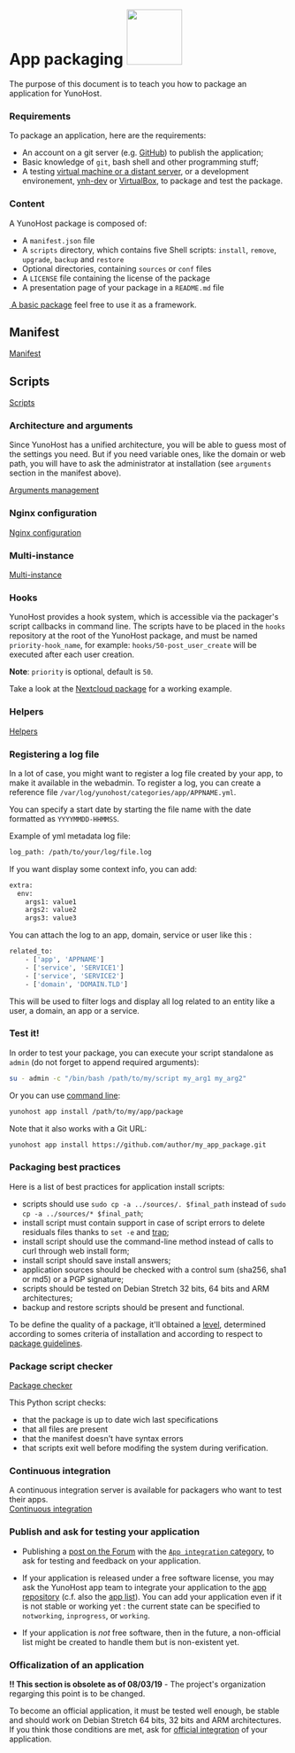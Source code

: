 # App packaging <img src="/images/yunohost_package.png" width=100/>

The purpose of this document is to teach you how to package an application for YunoHost.

### Requirements
To package an application, here are the requirements:
* An account on a git server (e.g. [GitHub](https://github.com/)) to publish the application;
* Basic knowledge of `git`, bash shell and other programming stuff;
* A testing [virtual machine or a distant server](/install_en), or a development environement, [ynh-dev](https://github.com/yunohost/ynh-dev) or [VirtualBox](/packaging_apps_virtualbox_fr), to package and test the package.

### Content
A YunoHost package is composed of:

* A `manifest.json` file
* A `scripts` directory, which contains five Shell scripts: `install`, `remove`, `upgrade`, `backup` and `restore`
* Optional directories, containing `sources` or `conf` files
* A `LICENSE` file containing the license of the package
* A presentation page of your package in a `README.md` file

<a class="btn btn-lg btn-default" href="https://github.com/YunoHost/example_ynh"> A basic package</a>
feel free to use it as a framework.

## Manifest
<a class="btn btn-lg btn-default" href="packaging_apps_manifest_en">Manifest</a>

## Scripts
<a class="btn btn-lg btn-default" href="packaging_apps_scripts_en">Scripts</a>

### Architecture and arguments
Since YunoHost has a unified architecture, you will be able to guess most of the settings you need. But if you need variable ones, like the domain or web path, you will have to ask the administrator at installation (see `arguments` section in the manifest above).

<a class="btn btn-lg btn-default" href="packaging_apps_arguments_management_en">Arguments management</a>

### Nginx configuration
<a class="btn btn-lg btn-default" href="packaging_apps_nginx_conf_en">Nginx configuration</a>

### Multi-instance
<a class="btn btn-lg btn-default" href="packaging_apps_multiinstance_en">Multi-instance</a>

### Hooks
YunoHost provides a hook system, which is accessible via the packager's script callbacks in command line.
The scripts have to be placed in the `hooks` repository at the root of the YunoHost package, and must be named `priority-hook_name`, for example: `hooks/50-post_user_create` will be executed after each user creation.

**Note**: `priority` is optional, default is `50`.

Take a look at the [Nextcloud package](https://github.com/YunoHost-Apps/nextcloud_ynh/) for a working example.

### Helpers
<a class="btn btn-lg btn-default" href="packaging_apps_helpers_en">Helpers</a>

### Registering a log file

In a lot of case, you might want to register a log file created by your app, to make it available in the webadmin. To register a log, you can create a reference file `/var/log/yunohost/categories/app/APPNAME.yml`.

You can specify a start date by starting the file name with the date formatted as `YYYYMMDD-HHMMSS`.

Example of yml metadata log file:
```bash
log_path: /path/to/your/log/file.log
```

If you want display some context info, you can add:
```bash
extra:
  env:
    args1: value1
    args2: value2
    args3: value3
```

You can attach the log to an app, domain, service or user like this :
```bash
related_to:
    - ['app', 'APPNAME']
    - ['service', 'SERVICE1']
    - ['service', 'SERVICE2']
    - ['domain', 'DOMAIN.TLD']
```

This will be used to filter logs and display all log related to an entity like a user, a domain, an app or a service.

### Test it!
In order to test your package, you can execute your script standalone as `admin` (do not forget to append required arguments):
```bash
su - admin -c "/bin/bash /path/to/my/script my_arg1 my_arg2"
```

Or you can use [command line](/commandline_en):
```bash
yunohost app install /path/to/my/app/package
```
Note that it also works with a Git URL:
```bash
yunohost app install https://github.com/author/my_app_package.git
```

### Packaging best practices
Here is a list of best practices for application install scripts:
* scripts should use `sudo cp -a ../sources/. $final_path` instead of `sudo cp -a ../sources/* $final_path`;
* install script must contain support in case of script errors to delete residuals files thanks to `set -e` and [trap](packaging_apps_trap_fr);
* install script should use the command-line method instead of calls to curl through web install form;
* install script should save install answers;
* application sources should be checked with a control sum (sha256, sha1 or md5) or a PGP signature;
* scripts should be tested on Debian Stretch 32 bits, 64 bits and ARM architectures;
* backup and restore scripts should be present and functional.

To be define the quality of a package, it'll obtained a [level](packaging_apps_levels_fr), determined according to somes criteria of installation and according to respect to [package guidelines](packaging_apps_guidelines).

### Package script checker
<a class="btn btn-lg btn-default" href="https://github.com/YunoHost/package_checker">Package checker</a>

This Python script checks:
* that the package is up to date wich last specifications
* that all files are present
* that the manifest doesn't have syntax errors
* that scripts exit well before modifing the system during verification.

### Continuous integration

A continuous integration server is available for packagers who want to test their apps.  
<a class="btn btn-lg btn-default" href="packaging_apps_ci">Continuous integration</a>

### Publish and ask for testing your application

* Publishing a [post on the Forum](https://forum.yunohost.org/) with the [`App integration` category](https://forum.yunohost.org/c/app-integration), to ask for testing and feedback on your application.

* If your application is released under a free software license, you may ask the YunoHost app team to integrate your application to the [app repository](https://github.com/YunoHost/apps) (c.f. also the [app list](apps_en)). You can add your application even if it is not stable or working yet : the current state can be specified to `notworking`, `inprogress`, or `working`.

* If your application is *not* free software, then in the future, a non-official list might be created to handle them but is non-existent yet.

### Officalization of an application

**!! This section is obsolete as of 08/03/19** - The project's organization regarging this point is to be changed.

To become an official application, it must be tested well enough, be stable and should work on Debian Stretch 64 bits, 32 bits and ARM architectures. If you think those conditions are met, ask for [official integration](https://github.com/YunoHost/apps) of your application.
